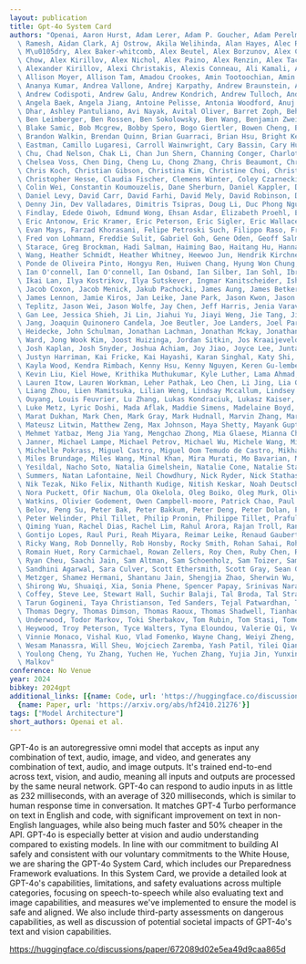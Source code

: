 ```yaml
---
layout: publication
title: Gpt-4o System Card
authors: "Openai, Aaron Hurst, Adam Lerer, Adam P. Goucher, Adam Perelman, Aditya\
  \ Ramesh, Aidan Clark, Aj Ostrow, Akila Welihinda, Alan Hayes, Alec Radford, Aleksander\
  \ M\u0105dry, Alex Baker-whitcomb, Alex Beutel, Alex Borzunov, Alex Carney, Alex\
  \ Chow, Alex Kirillov, Alex Nichol, Alex Paino, Alex Renzin, Alex Tachard Passos,\
  \ Alexander Kirillov, Alexi Christakis, Alexis Conneau, Ali Kamali, Allan Jabri,\
  \ Allison Moyer, Allison Tam, Amadou Crookes, Amin Tootoochian, Amin Tootoonchian,\
  \ Ananya Kumar, Andrea Vallone, Andrej Karpathy, Andrew Braunstein, Andrew Cann,\
  \ Andrew Codispoti, Andrew Galu, Andrew Kondrich, Andrew Tulloch, Andrey Mishchenko,\
  \ Angela Baek, Angela Jiang, Antoine Pelisse, Antonia Woodford, Anuj Gosalia, Arka\
  \ Dhar, Ashley Pantuliano, Avi Nayak, Avital Oliver, Barret Zoph, Behrooz Ghorbani,\
  \ Ben Leimberger, Ben Rossen, Ben Sokolowsky, Ben Wang, Benjamin Zweig, Beth Hoover,\
  \ Blake Samic, Bob Mcgrew, Bobby Spero, Bogo Giertler, Bowen Cheng, Brad Lightcap,\
  \ Brandon Walkin, Brendan Quinn, Brian Guarraci, Brian Hsu, Bright Kellogg, Brydon\
  \ Eastman, Camillo Lugaresi, Carroll Wainwright, Cary Bassin, Cary Hudson, Casey\
  \ Chu, Chad Nelson, Chak Li, Chan Jun Shern, Channing Conger, Charlotte Barette,\
  \ Chelsea Voss, Chen Ding, Cheng Lu, Chong Zhang, Chris Beaumont, Chris Hallacy,\
  \ Chris Koch, Christian Gibson, Christina Kim, Christine Choi, Christine Mcleavey,\
  \ Christopher Hesse, Claudia Fischer, Clemens Winter, Coley Czarnecki, Colin Jarvis,\
  \ Colin Wei, Constantin Koumouzelis, Dane Sherburn, Daniel Kappler, Daniel Levin,\
  \ Daniel Levy, David Carr, David Farhi, David Mely, David Robinson, David Sasaki,\
  \ Denny Jin, Dev Valladares, Dimitris Tsipras, Doug Li, Duc Phong Nguyen, Duncan\
  \ Findlay, Edede Oiwoh, Edmund Wong, Ehsan Asdar, Elizabeth Proehl, Elizabeth Yang,\
  \ Eric Antonow, Eric Kramer, Eric Peterson, Eric Sigler, Eric Wallace, Eugene Brevdo,\
  \ Evan Mays, Farzad Khorasani, Felipe Petroski Such, Filippo Raso, Francis Zhang,\
  \ Fred von Lohmann, Freddie Sulit, Gabriel Goh, Gene Oden, Geoff Salmon, Giulio\
  \ Starace, Greg Brockman, Hadi Salman, Haiming Bao, Haitang Hu, Hannah Wong, Haoyu\
  \ Wang, Heather Schmidt, Heather Whitney, Heewoo Jun, Hendrik Kirchner, Henrique\
  \ Ponde de Oliveira Pinto, Hongyu Ren, Huiwen Chang, Hyung Won Chung, Ian Kivlichan,\
  \ Ian O'connell, Ian O'connell, Ian Osband, Ian Silber, Ian Sohl, Ibrahim Okuyucu,\
  \ Ikai Lan, Ilya Kostrikov, Ilya Sutskever, Ingmar Kanitscheider, Ishaan Gulrajani,\
  \ Jacob Coxon, Jacob Menick, Jakub Pachocki, James Aung, James Betker, James Crooks,\
  \ James Lennon, Jamie Kiros, Jan Leike, Jane Park, Jason Kwon, Jason Phang, Jason\
  \ Teplitz, Jason Wei, Jason Wolfe, Jay Chen, Jeff Harris, Jenia Varavva, Jessica\
  \ Gan Lee, Jessica Shieh, Ji Lin, Jiahui Yu, Jiayi Weng, Jie Tang, Jieqi Yu, Joanne\
  \ Jang, Joaquin Quinonero Candela, Joe Beutler, Joe Landers, Joel Parish, Johannes\
  \ Heidecke, John Schulman, Jonathan Lachman, Jonathan Mckay, Jonathan Uesato, Jonathan\
  \ Ward, Jong Wook Kim, Joost Huizinga, Jordan Sitkin, Jos Kraaijeveld, Josh Gross,\
  \ Josh Kaplan, Josh Snyder, Joshua Achiam, Joy Jiao, Joyce Lee, Juntang Zhuang,\
  \ Justyn Harriman, Kai Fricke, Kai Hayashi, Karan Singhal, Katy Shi, Kavin Karthik,\
  \ Kayla Wood, Kendra Rimbach, Kenny Hsu, Kenny Nguyen, Keren Gu-lemberg, Kevin Button,\
  \ Kevin Liu, Kiel Howe, Krithika Muthukumar, Kyle Luther, Lama Ahmad, Larry Kai,\
  \ Lauren Itow, Lauren Workman, Leher Pathak, Leo Chen, Li Jing, Lia Guy, Liam Fedus,\
  \ Liang Zhou, Lien Mamitsuka, Lilian Weng, Lindsay Mccallum, Lindsey Held, Long\
  \ Ouyang, Louis Feuvrier, Lu Zhang, Lukas Kondraciuk, Lukasz Kaiser, Luke Hewitt,\
  \ Luke Metz, Lyric Doshi, Mada Aflak, Maddie Simens, Madelaine Boyd, Madeleine Thompson,\
  \ Marat Dukhan, Mark Chen, Mark Gray, Mark Hudnall, Marvin Zhang, Marwan Aljubeh,\
  \ Mateusz Litwin, Matthew Zeng, Max Johnson, Maya Shetty, Mayank Gupta, Meghan Shah,\
  \ Mehmet Yatbaz, Meng Jia Yang, Mengchao Zhong, Mia Glaese, Mianna Chen, Michael\
  \ Janner, Michael Lampe, Michael Petrov, Michael Wu, Michele Wang, Michelle Fradin,\
  \ Michelle Pokrass, Miguel Castro, Miguel Oom Temudo de Castro, Mikhail Pavlov,\
  \ Miles Brundage, Miles Wang, Minal Khan, Mira Murati, Mo Bavarian, Molly Lin, Murat\
  \ Yesildal, Nacho Soto, Natalia Gimelshein, Natalie Cone, Natalie Staudacher, Natalie\
  \ Summers, Natan Lafontaine, Neil Chowdhury, Nick Ryder, Nick Stathas, Nick Turley,\
  \ Nik Tezak, Niko Felix, Nithanth Kudige, Nitish Keskar, Noah Deutsch, Noel Bundick,\
  \ Nora Puckett, Ofir Nachum, Ola Okelola, Oleg Boiko, Oleg Murk, Oliver Jaffe, Olivia\
  \ Watkins, Olivier Godement, Owen Campbell-moore, Patrick Chao, Paul Mcmillan, Pavel\
  \ Belov, Peng Su, Peter Bak, Peter Bakkum, Peter Deng, Peter Dolan, Peter Hoeschele,\
  \ Peter Welinder, Phil Tillet, Philip Pronin, Philippe Tillet, Prafulla Dhariwal,\
  \ Qiming Yuan, Rachel Dias, Rachel Lim, Rahul Arora, Rajan Troll, Randall Lin, Rapha\
  \ Gontijo Lopes, Raul Puri, Reah Miyara, Reimar Leike, Renaud Gaubert, Reza Zamani,\
  \ Ricky Wang, Rob Donnelly, Rob Honsby, Rocky Smith, Rohan Sahai, Rohit Ramchandani,\
  \ Romain Huet, Rory Carmichael, Rowan Zellers, Roy Chen, Ruby Chen, Ruslan Nigmatullin,\
  \ Ryan Cheu, Saachi Jain, Sam Altman, Sam Schoenholz, Sam Toizer, Samuel Miserendino,\
  \ Sandhini Agarwal, Sara Culver, Scott Ethersmith, Scott Gray, Sean Grove, Sean\
  \ Metzger, Shamez Hermani, Shantanu Jain, Shengjia Zhao, Sherwin Wu, Shino Jomoto,\
  \ Shirong Wu, Shuaiqi, Xia, Sonia Phene, Spencer Papay, Srinivas Narayanan, Steve\
  \ Coffey, Steve Lee, Stewart Hall, Suchir Balaji, Tal Broda, Tal Stramer, Tao Xu,\
  \ Tarun Gogineni, Taya Christianson, Ted Sanders, Tejal Patwardhan, Thomas Cunninghman,\
  \ Thomas Degry, Thomas Dimson, Thomas Raoux, Thomas Shadwell, Tianhao Zheng, Todd\
  \ Underwood, Todor Markov, Toki Sherbakov, Tom Rubin, Tom Stasi, Tomer Kaftan, Tristan\
  \ Heywood, Troy Peterson, Tyce Walters, Tyna Eloundou, Valerie Qi, Veit Moeller,\
  \ Vinnie Monaco, Vishal Kuo, Vlad Fomenko, Wayne Chang, Weiyi Zheng, Wenda Zhou,\
  \ Wesam Manassra, Will Sheu, Wojciech Zaremba, Yash Patil, Yilei Qian, Yongjik Kim,\
  \ Youlong Cheng, Yu Zhang, Yuchen He, Yuchen Zhang, Yujia Jin, Yunxing Dai, Yury\
  \ Malkov"
conference: No Venue
year: 2024
bibkey: 2024gpt
additional_links: [{name: Code, url: 'https://huggingface.co/discussions/paper/672089d02e5ea49d9caa865d'},
  {name: Paper, url: 'https://arxiv.org/abs/hf2410.21276'}]
tags: ["Model Architecture"]
short_authors: Openai et al.
---
```

GPT-4o is an autoregressive omni model that accepts as input any combination of text, audio, image, and video, and generates any combination of text, audio, and image outputs. It's trained end-to-end across text, vision, and audio, meaning all inputs and outputs are processed by the same neural network. GPT-4o can respond to audio inputs in as little as 232 milliseconds, with an average of 320 milliseconds, which is similar to human response time in conversation. It matches GPT-4 Turbo performance on text in English and code, with significant improvement on text in non-English languages, while also being much faster and 50% cheaper in the API. GPT-4o is especially better at vision and audio understanding compared to existing models. In line with our commitment to building AI safely and consistent with our voluntary commitments to the White House, we are sharing the GPT-4o System Card, which includes our Preparedness Framework evaluations. In this System Card, we provide a detailed look at GPT-4o's capabilities, limitations, and safety evaluations across multiple categories, focusing on speech-to-speech while also evaluating text and image capabilities, and measures we've implemented to ensure the model is safe and aligned. We also include third-party assessments on dangerous capabilities, as well as discussion of potential societal impacts of GPT-4o's text and vision capabilities.

https://huggingface.co/discussions/paper/672089d02e5ea49d9caa865d